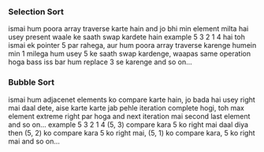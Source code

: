 ### Selection Sort
ismai hum poora array traverse karte hain and jo bhi min element milta hai usey present waale ke saath swap kardete hain
example
5 3 2 1 4 hai
toh ismai ek pointer 5 par rahega, aur hum poora array traverse karenge humein min 1 milega hum usey 5 ke saath swap kardenge, 
waapas same operation hoga bass iss bar hum replace 3 se karenge and so on...  

### Bubble Sort
ismai hum adjacenet elements ko compare karte hain, jo bada hai usey right mai daal dete, aise karte karte jab pehle iteration complete hogi, toh max element extreme right par hoga 
and next iteration mai second last element and so on...
example 
5 3 2 1 4
(5, 3) compare kara 5 ko right mai daal diya then (5, 2) ko compare kara 5 ko right mai, (5, 1) ko compare kara, 5 ko right mai and so on...
